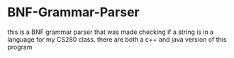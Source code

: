 # BNF-Grammar-Parser
this is a BNF grammar parser that was made checking if a string is in a language for my CS280 class.
there are both a c++ and java version of this program
